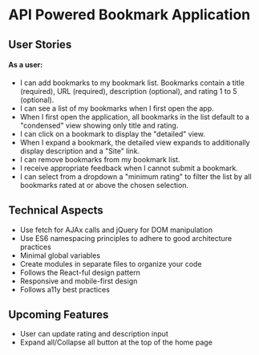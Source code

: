 # API Powered Bookmark Application

## User Stories
#### As a user: 
- I can add bookmarks to my bookmark list. Bookmarks contain a title (required), URL (required), description (optional), and rating 1 to 5 (optional).
- I can see a list of my bookmarks when I first open the app.
- When I first open the application, all bookmarks in the list default to a "condensed" view showing only title and rating. 
- I can click on a bookmark to display the "detailed" view.
- When I expand a bookmark, the detailed view expands to additionally display description and a "Site" link.
- I can remove bookmarks from my bookmark list.
- I receive appropriate feedback when I cannot submit a bookmark.
- I can select from a dropdown a "minimum rating" to filter the list by all bookmarks rated at or above the chosen selection.

## Technical Aspects
- Use fetch for AJAx calls and jQuery for DOM manipulation
- Use ES6 namespacing principles to adhere to good architecture practices
- Minimal global variables
- Create modules in separate files to organize your code
- Follows the React-ful design pattern
- Responsive and mobile-first design
- Follows a11y best practices

## Upcoming Features
- User can update rating and description input
- Expand all/Collapse all button at the top of the home page
